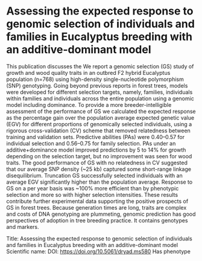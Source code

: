 # Assessing the expected response to genomic selection of individuals and families in Eucalyptus breeding with an additive-dominant model

This publication discusses the We report a genomic selection (GS) study of growth and wood quality traits in an outbred F2 hybrid Eucalyptus population (n=768) using high-density single-nucleotide polymorphism (SNP) genotyping. Going beyond previous reports in forest trees, models were developed for different selection targets, namely, families, individuals within families and individuals across the entire population using a genomic model including dominance. To provide a more breeder-intelligible assessment of the performance of GS we calculated the expected response as the percentage gain over the population average expected genetic value (EGV) for different proportions of genomically selected individuals, using a rigorous cross-validation (CV) scheme that removed relatedness between training and validation sets. Predictive abilities (PAs) were 0.40–0.57 for individual selection and 0.56–0.75 for family selection. PAs under an additive+dominance model improved predictions by 5 to 14% for growth depending on the selection target, but no improvement was seen for wood traits. The good performance of GS with no relatedness in CV suggested that our average SNP density (~25 kb) captured some short-range linkage disequilibrium. Truncation GS successfully selected individuals with an average EGV significantly higher than the population average. Response to GS on a per year basis was ~100% more efficient than by phenotypic selection and more so with higher selection intensities. These results contribute further experimental data supporting the positive prospects of GS in forest trees. Because generation times are long, traits are complex and costs of DNA genotyping are plummeting, genomic prediction has good perspectives of adoption in tree breeding practice.
It contains  genotypes and  markers.

Title: Assessing the expected response to genomic selection of individuals and families in Eucalyptus breeding with an additive-dominant model
Scientific name: 
DOI: https://doi.org/10.5061/dryad.ms580
Has phenotype 

